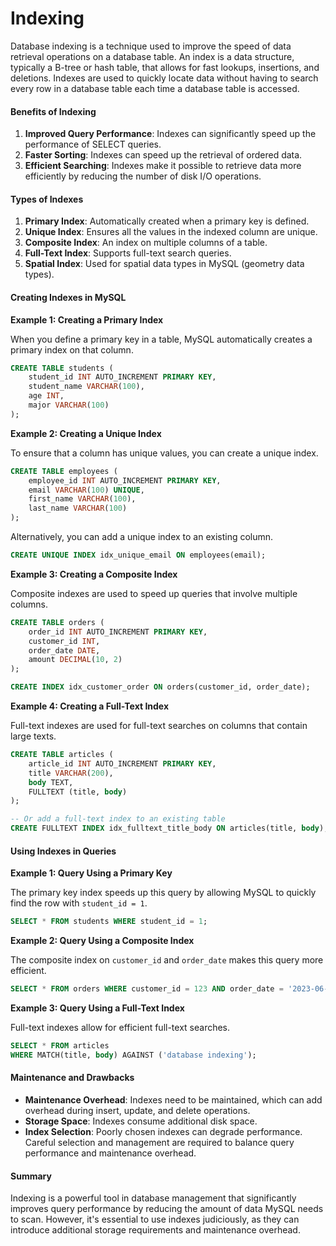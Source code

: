 # Indexing

Database indexing is a technique used to improve the speed of data retrieval operations on a database table. An index is a data structure, typically a B-tree or hash table, that allows for fast lookups, insertions, and deletions. Indexes are used to quickly locate data without having to search every row in a database table each time a database table is accessed.

#### Benefits of Indexing

1. **Improved Query Performance**: Indexes can significantly speed up the performance of SELECT queries.
2. **Faster Sorting**: Indexes can speed up the retrieval of ordered data.
3. **Efficient Searching**: Indexes make it possible to retrieve data more efficiently by reducing the number of disk I/O operations.

#### Types of Indexes

1. **Primary Index**: Automatically created when a primary key is defined.
2. **Unique Index**: Ensures all the values in the indexed column are unique.
3. **Composite Index**: An index on multiple columns of a table.
4. **Full-Text Index**: Supports full-text search queries.
5. **Spatial Index**: Used for spatial data types in MySQL (geometry data types).

#### Creating Indexes in MySQL

**Example 1: Creating a Primary Index**

When you define a primary key in a table, MySQL automatically creates a primary index on that column.

```sql
CREATE TABLE students (
    student_id INT AUTO_INCREMENT PRIMARY KEY,
    student_name VARCHAR(100),
    age INT,
    major VARCHAR(100)
);
```

**Example 2: Creating a Unique Index**

To ensure that a column has unique values, you can create a unique index.

```sql
CREATE TABLE employees (
    employee_id INT AUTO_INCREMENT PRIMARY KEY,
    email VARCHAR(100) UNIQUE,
    first_name VARCHAR(100),
    last_name VARCHAR(100)
);
```

Alternatively, you can add a unique index to an existing column.

```sql
CREATE UNIQUE INDEX idx_unique_email ON employees(email);
```

**Example 3: Creating a Composite Index**

Composite indexes are used to speed up queries that involve multiple columns.

```sql
CREATE TABLE orders (
    order_id INT AUTO_INCREMENT PRIMARY KEY,
    customer_id INT,
    order_date DATE,
    amount DECIMAL(10, 2)
);

CREATE INDEX idx_customer_order ON orders(customer_id, order_date);
```

**Example 4: Creating a Full-Text Index**

Full-text indexes are used for full-text searches on columns that contain large texts.

```sql
CREATE TABLE articles (
    article_id INT AUTO_INCREMENT PRIMARY KEY,
    title VARCHAR(200),
    body TEXT,
    FULLTEXT (title, body)
);

-- Or add a full-text index to an existing table
CREATE FULLTEXT INDEX idx_fulltext_title_body ON articles(title, body);
```

#### Using Indexes in Queries

**Example 1: Query Using a Primary Key**

The primary key index speeds up this query by allowing MySQL to quickly find the row with `student_id = 1`.

```sql
SELECT * FROM students WHERE student_id = 1;
```

**Example 2: Query Using a Composite Index**

The composite index on `customer_id` and `order_date` makes this query more efficient.

```sql
SELECT * FROM orders WHERE customer_id = 123 AND order_date = '2023-06-20';
```

**Example 3: Query Using a Full-Text Index**

Full-text indexes allow for efficient full-text searches.

```sql
SELECT * FROM articles
WHERE MATCH(title, body) AGAINST ('database indexing');
```

#### Maintenance and Drawbacks

* **Maintenance Overhead**: Indexes need to be maintained, which can add overhead during insert, update, and delete operations.
* **Storage Space**: Indexes consume additional disk space.
* **Index Selection**: Poorly chosen indexes can degrade performance. Careful selection and management are required to balance query performance and maintenance overhead.

#### Summary

Indexing is a powerful tool in database management that significantly improves query performance by reducing the amount of data MySQL needs to scan. However, it's essential to use indexes judiciously, as they can introduce additional storage requirements and maintenance overhead.
